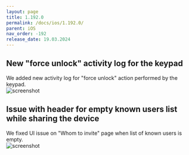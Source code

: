 ```yaml
---
layout: page
title: 1.192.0
permalink: /docs/ios/1.192.0/
parent: iOS
nav_order: -192
release_date: 19.03.2024
---
```


## New "force unlock" activity log for the keypad
We added new activity log for "force unlock" action performed by the keypad.\
![screenshot](/tedee-release-notes/docs/ios/assets/1.192.0-force-unlock-activity-log.png)
	
## Issue with header for empty known users list while sharing the device
We fixed UI issue on "Whom to invite" page when list of known users is empty.\
![screenshot](/tedee-release-notes/docs/ios/assets/1.192.0-whom-to-invite-log.png)
